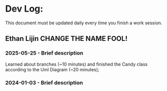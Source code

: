 # Dev Log:

This document must be updated daily every time you finish a work session.

## Ethan Lijin CHANGE THE NAME FOOL!

### 2025-05-25 - Brief description
Learned about branches (~10 minutes) and finished the Candy class according to the Uml Diagram (~20 minutes);

### 2024-01-03 - Brief description
